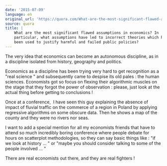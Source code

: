 ```yaml
---
date: '2015-07-09'
language: en
original_url: 'https://quora.com/What-are-the-most-significant-flawed-assumptions-in-economics-In-particular-what-assumptions-have-led-to-incorrect-theories-which-have-been-used-to-justify-harmful-and-failed-public-policies/answer/Clément-Renaud'
source: quora
title: |
    What are the most significant flawed assumptions in economics? In
    particular, what assumptions have led to incorrect theories which have
    been used to justify harmful and failed public policies?
---
```


The very idea that economics can become an autonomous discipline, as in
a discipline isolated from history, geography and politics. 
 
Economics as a discipline has been trying very hard to get recognition
as a  "real science " and subsequently came to despise its old pales :
the human sciences. Economists got so focus on flexing their algorithmic
muscles on the stage that they forgot the power of observation : please,
just look at the actual thing before getting to conclusions ! 
 
Once at a conference,  I have seen this guy explaining the absence of
impact of fluvial traffic on the commerce of a region in Poland by
applying regressive algorithms on some obscure data. Then he shows a map
of the county and they were no rivers nor seas. 
 
I want to add a special mention for all my economists friends that have
to attend so much incredibly boring conference where people debate for
hours on scatterplot methodologies, so they can say basic things like :
 "if we look at history ... " or  "maybe you should consider talking to
some of the people involved ... " 
 
There are real economists out there, and they are real fighters !
